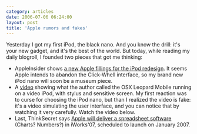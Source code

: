 ```yaml
---
category: articles
date: 2006-07-06 06:24:00
layout: post
title: 'Apple rumors and fakes'
---
```


<p>Yesterday I got my first iPod, the black nano. And you know the drill: it's your new gadget, and it's the best of the world. But today, while reading my daily blogroll, I founded two pieces that got me thinking:</p>

<ul>
  <li>AppleInsider shows <a href="http://www.appleinsider.com/article.php?id=1862">a new Apple fillings for the iPod redesign</a>. It seems Apple intends to abandon the Click-Whell interface, so my brand new iPod nano will soon be a museum piece.</li>
  <li>A <a href="//www.youtube.com/watch?v=9teB3cgZGcw">video</a> showing what the author called the OSX Leopard Mobile running on a video iPod, with stylus and sensitive screen. My first reaction was to curse for choosing the iPod nano, but than I realized the video is fake: it's a video simulating the user interface, and you can notice that by watching it very carefully. Watch the video below.</li>
  <li>Last, ThinkSecret says <a href="http://www.thinksecret.com/news/0607charts.html">Apple will deliver a spreadsheet software</a> (Charts? Numbers?) in iWorks'07, scheduled to launch on January 2007.</li>
</ul>

<iframe title="Apple rumors and fakes" width="480" height="300" data-src="//www.youtube.com/embed/9teB3cgZGcw" frameborder="0" allowfullscreen></iframe>
